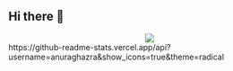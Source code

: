 ## Hi there 👋

<div align="center">
  <img src="https://github.com/oka1313/oka1313/assets/101691440/92118a53-c5b6-40bc-b130-bf8c398d7b51" />
</div>
https://github-readme-stats.vercel.app/api?username=anuraghazra&show_icons=true&theme=radical
